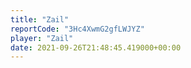 ```yaml
---
title: "Zail"
reportCode: "3Hc4XwmG2gfLWJYZ"
player: "Zail"
date: 2021-09-26T21:48:45.419000+00:00
---
```

